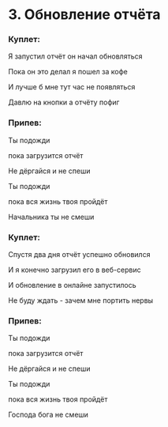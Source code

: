 # 3. Обновление отчёта
### Куплет:
Я запустил отчёт он начал обновляться

Пока он это делал я пошел за кофе

И лучше б мне тут час не появляться

Давлю на кнопки а отчёту пофиг

### Припев:
Ты подожди 

пока загрузится отчёт

Не дёргайся и не спеши

Ты подожди 

пока вся жизнь твоя пройдёт

Начальника ты не смеши

### Куплет:
Спустя два дня отчёт успешно обновился

И я конечно загрузил его в веб-сервис

И обновление в онлайне запустилось

Не буду ждать - зачем мне портить нервы

### Припев:
Ты подожди 

пока загрузится отчёт

Не дёргайся и не спеши

Ты подожди 

пока вся жизнь твоя пройдёт

Господа бога не смеши
